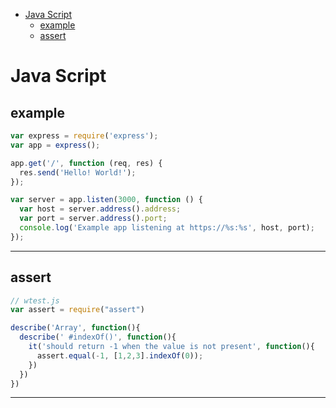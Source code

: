 - [Java Script](#java-script)
  - [example](#example)
  - [assert](#assert)


# Java Script

## example

```js
var express = require('express');
var app = express();

app.get('/', function (req, res) {
  res.send('Hello! World!');
});

var server = app.listen(3000, function () {
  var host = server.address().address;
  var port = server.address().port;
  console.log('Example app listening at https://%s:%s', host, port);
});
```



---

## assert


```js
// wtest.js
var assert = require("assert")

describe('Array', function(){
  describe(' #indexOf()', function(){
    it('should return -1 when the value is not present', function(){
      assert.equal(-1, [1,2,3].indexOf(0));
    })
  })
})
```

---
